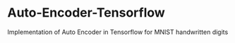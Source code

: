 # Auto-Encoder-Tensorflow
Implementation of Auto Encoder in Tensorflow for MNIST handwritten digits
